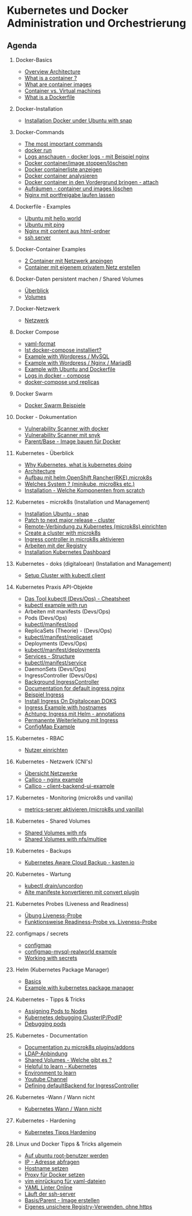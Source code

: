 # Kubernetes und Docker Administration und Orchestrierung 

## Agenda 

  1. Docker-Basics 
     * [Overview Architecture](architektur.md)
     * [What is a container ?](container.md)
     * [What are container images](container-images.md) 
     * [Container vs. Virtual machines](container-vs-vm.md)
     * [What is a Dockerfile](dockerfile.md) 
  
  1. Docker-Installation
     * [Installation Docker under Ubuntu with snap](install-ubuntu-snap.md)
  
  1. Docker-Commands 

     * [The most important commands](docker-befehle.md)
     * [docker run](docker-run.md)
     * [Logs anschauen - docker logs - mit Beispiel nginx](docker-logs-nginx.md)
     * [Docker container/image stoppen/löschen](container-image-delete.md)
     * [Docker containerliste anzeigen](container-liste.md)
     * [Docker container analysieren](docker-inspect.md)
     * [Docker container in den Vordergrund bringen - attach](/docker/docker-attach.md) 
     * [Aufräumen - container und images löschen](prune-container-images.md)
     * [Nginx mit portfreigabe laufen lassen](docker-example-nginx.md)    
  
  1. Dockerfile - Examples 
     * [Ubuntu mit hello world](ubuntu-hello-world.md)
     * [Ubuntu mit ping](ubuntu-ping.md) 
     * [Nginx mit content aus html-ordner](nginx-html-content.md)
     * [ssh server](ubuntu-ssh-server.md)
  
  1. Docker-Container Examples 
     * [2 Container mit Netzwerk anpingen](2-containers-with-network-ping.md)
     * [Container mit eigenem privatem Netz erstellen](container-with-own-bridge.md)  
  
  1. Docker-Daten persistent machen / Shared Volumes 
     * [Überblick](storage-overview.md) 
     * [Volumes](storage-volumes.md) 
  
  1. Docker-Netzwerk 
     * [Netzwerk](network.md)
  
  1. Docker Compose
     * [yaml-format](yaml-format.md)
     * [Ist docker-compose installiert?](docker-compose-installed.md) 
     * [Example with Wordpress / MySQL](example-wordpress-mysql.md)
     * [Example with Wordpress / Nginx / MariadB](example-wnm-docker-compose.md)
     * [Example with Ubuntu and Dockerfile](example-docker-compose-ubuntu-build.md)
     * [Logs in docker - compose](docker-compose-logs.md)
     * [docker-compose und replicas](docker-compose-replicas.md)
  
  1. Docker Swarm 
     * [Docker Swarm Beispiele](docker-swarm-examples.md)

  1. Docker - Dokumentation 
     * [Vulnerability Scanner with docker](https://docs.docker.com/engine/scan/#prerequisites)
     * [Vulnerability Scanner mit snyk](https://snyk.io/plans/)
     * [Parent/Base - Image bauen für Docker](https://docs.docker.com/develop/develop-images/baseimages/)
    
  1. Kubernetes - Überblick
     * [Why Kubernetes, what is kubernetes doing](warum-kubernetes.md) 
     * [Architecture](/kubernetes/architecture.md)
     * [Aufbau mit helm,OpenShift,Rancher(RKE),microk8s](/kubernetes/aufbau-helm-microk8s-kubernetes.md)
     * [Welches System ? (minikube, micro8ks etc.)](welches-system.md)
     * [Installation - Welche Komponenten from scratch](/kubernetes/installation-components-overview.md)

  1. Kubernetes - microk8s (Installation und Management) 
     * [Installation Ubuntu - snap](microk8s/installation-ubuntu-snap.md)
     * [Patch to next major release - cluster](microk8s/patch-next-major.md)
     * [Remote-Verbindung zu Kubernetes (microk8s) einrichten](microk8s/connect-from-remote.md)
     * [Create a cluster with microk8s](microk8s/cluster.md)
     * [Ingress controller in microk8s aktivieren](microk8s/ingress.md) 
     * [Arbeiten mit der Registry](microk8s/registry.md)
     * [Installation Kubernetes Dashboard](/microk8s/dashboard.md) 

  1. Kubernetes - doks (digitaloean) (Installation and Management) 
     * [Setup Cluster with kubectl client](/digitalocean/doks-install-kubectl.md)

  1. Kubernetes Praxis API-Objekte 
     * [Das Tool kubectl (Devs/Ops) - Cheatsheet](/kubectl/spickzettel.md)
     * [kubectl example with run](/kubectl/run-with-example.md)
     * Arbeiten mit manifests (Devs/Ops)
     * Pods (Devs/Ops)
     * [kubectl/manifest/pod](/kubectl-examples/01-pod-nginx.md)
     * ReplicaSets (Theorie) - (Devs/Ops)
     * [kubectl/manifest/replicaset](/kubectl-examples/01a-replicaset-nginx.md)
     * Deployments (Devs/Ops)
     * [kubectl/manifest/deployments](/kubectl-examples/03-nginx-deployment.md)
     * [Services - Structure](/kubernetes/services-aufbau.md)
     * [kubectl/manifest/service](/kubectl-examples/03b-service.md)
     * DaemonSets (Devs/Ops)
     * IngressController (Devs/Ops)
     * [Background IngressController](/kubernetes/ingress.md)
     * [Documentation for default ingress nginx](https://kubernetes.github.io/ingress-nginx/user-guide/nginx-configuration/configmap/)
     * [Beispiel Ingress](/kubectl-examples/04-ingress-nginx.md)
     * [Install Ingress On Digitalocean DOKS](/digitalocean/ingress-auf-digitalocean-mit-helm.md)
     * [Ingress Example with  hostnames](/kubectl-examples/04-ingress-nginx-with-hostnames.md)
     * [Achtung: Ingress mit Helm - annotations](/ingress-mit-helm-class-achtung.md)
     * [Permanente Weiterleitung mit Ingress](/kubectl-examples/05-ingress-permanent-redirect.md)
     * [ConfigMap Example](/kubectl-examples/06-configmap.md)

  1. Kubernetes - RBAC 
     * [Nutzer einrichten](/kubernetes/rbac-create-user.md) 
 
  1. Kubernetes - Netzwerk (CNI's) 
     * [Übersicht Netzwerke](/kubernetes-networks/overview.md) 
     * [Callico - nginx example](/kubernetes-network/callico/00-simple-example.md)
     * [Callico - client-backend-ui-example](/kubernetes-network/callico/01-example-with-services.md)
   
  1. Kubernetes - Monitoring (microk8s und vanilla) 
     * [metrics-server aktivieren (microk8s und vanilla)](/microk8s/metrics-server.md)

  1. Kubernetes - Shared Volumes 
     * [Shared Volumes with nfs](shared-volumes/nfs.md)
     * [Shared Volumes with nfs/multipe](/shared-volumes/nfs-multiple.md)

  1. Kubernetes - Backups 
     + [Kubernetes Aware Cloud Backup - kasten.io](/backups/cluster-backup-kasten-io.md)

  1. Kubernetes - Wartung 
     * [kubectl drain/uncordon](/kubectl/uncordon-drain.md)
     * [Alte manifeste konvertieren mit convert plugin](/kubectl/convert-plugin.md)

  1. Kubernetes Probes (Liveness and Readiness) 
     * [Übung Liveness-Probe](/probes/uebung-liveness.md)
     * [Funktionsweise Readiness-Probe vs. Liveness-Probe](/probes/readiness.md) 
 
  1. configmaps / secrets 
     * [configmap](/kubectl-examples/06-configmap.md)
     * [configmap-mysql-realworld example](/kubectl-examples/07-configmap-mysql-realworld.md)
     * [Working with secrets](uebung-secrets.md)
   
  1. Helm (Kubernetes Package Manager) 
     * [Basics](/helm/basics.md)
     * [Example with kubernetes package manager](/helm/example.md)
  
  1. Kubernetes - Tipps & Tricks 
     * [Assigning Pods to Nodes](/tipps-tricks/pods-2-nodes.md) 
     * [Kubernetes debugging ClusterIP/PodIP](/tipps-tricks/cluster-ip-debug.md)
     * [Debugging pods](tipps-tricks/debugging-pods.md)

  1. Kubernetes - Documentation 
     * [Documentation zu microk8s plugins/addons](https://microk8s.io/docs/addons)
     * [LDAP-Anbindung](https://github.com/apprenda-kismatic/kubernetes-ldap)
     * [Shared Volumes - Welche gibt es ?](https://kubernetes.io/docs/concepts/storage/volumes/)
     * [Helpful to learn - Kubernetes](https://kubernetes.io/docs/tasks/)
     * [Environment to learn](https://killercoda.com/killer-shell-cks)
     * [Youtube Channel](https://www.youtube.com/watch?v=01qcYSck1c4)
     * [Defining defaultBackend for IngressController](https://dev.to/kenmoini/custom-kubernetes-ingress-default-backend-and-error-pages-3alh)

  1. Kubernetes -Wann / Wann nicht 
     * [Kubernetes Wann / Wann nicht](kubernetes/wann-kubernetes-wann-nicht.md)

  1. Kubernetes - Hardening 
     * [Kubernetes Tipps Hardening](kubernetes-security/tipps-hardening.md)
    
  1. Linux und Docker Tipps & Tricks allgemein 
     * [Auf ubuntu root-benutzer werden](sudo.md)
     * [IP - Adresse abfragen](ip-a.md)
     * [Hostname setzen](hostname.md)
     * [Proxy für Docker setzen](proxy-docker.md)
     * [vim einrückung für yaml-dateien](/vim/vim-yaml.md)
     * [YAML Linter Online](http://www.yamllint.com/)
     * [Läuft der ssh-server](ssh-running.md)
     * [Basis/Parent - Image erstellen](docker-base-image.md)
     * [Eigenes unsichere Registry-Verwenden. ohne https](insecure-registry.md)
